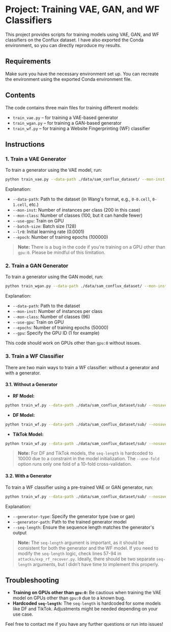 
# Project: Training VAE, GAN, and WF Classifiers

This project provides scripts for training models using VAE, GAN, and WF classifiers on the Conflux dataset. I have also exported the Conda environment, so you can directly reproduce my results.

## Requirements

Make sure you have the necessary environment set up. You can recreate the environment using the exported Conda environment file.

## Contents

The code contains three main files for training different models:

- `train_vae.py` – for training a VAE-based generator
- `train_wgan.py` – for training a GAN-based generator
- `train_wf.py` – for training a Website Fingerprinting (WF) classifier

## Instructions

### 1. Train a VAE Generator

To train a generator using the VAE model, run:

```bash
python train_vae.py --data-path ./data/sam_conflux_dataset/ --mon-inst 200 --mon-class 100 --use-gpu --batch-size 128 --lr0 0.0001 --epoch 100000
```

Explanation:
- `--data-path`: Path to the dataset (in Wang's format, e.g., `0-0.cell`, `0-1.cell`, etc.)
- `--mon-inst`: Number of instances per class (200 in this case)
- `--mon-class`: Number of classes (100, but it can handle fewer)
- `--use-gpu`: Train on GPU
- `--batch-size`: Batch size (128)
- `--lr0`: Initial learning rate (0.0001)
- `--epoch`: Number of training epochs (100000)

> **Note:** There is a bug in the code if you're training on a GPU other than `gpu:0`. Please be mindful of this limitation.

### 2. Train a GAN Generator

To train a generator using the GAN model, run:

```bash
python train_wgan.py --data-path ./data/sam_conflux_dataset/ --mon-inst 200 --mon-class 96 --use-gpu --epochs 50000 --gpu 1
```

Explanation:
- `--data-path`: Path to the dataset
- `--mon-inst`: Number of instances per class
- `--mon-class`: Number of classes (96)
- `--use-gpu`: Train on GPU
- `--epochs`: Number of training epochs (50000)
- `--gpu`: Specify the GPU ID (1 for example)

This code should work on GPUs other than `gpu:0` without issues.

### 3. Train a WF Classifier

There are two main ways to train a WF classifier: without a generator and with a generator.

#### 3.1. Without a Generator

- **RF Model:**

```bash
python train_wf.py --data-path ./data/sam_conflux_dataset/sub/ --nosave --verbose --generator-type none --model rf --feat tam --seq-length 1600 --one-fold
```

- **DF Model:**

```bash
python train_wf.py --data-path ./data/sam_conflux_dataset/sub/ --nosave --verbose --generator-type none --model df --feat df --seq-length 10000 --one-fold
```

- **TikTok Model:**

```bash
python train_wf.py --data-path ./data/sam_conflux_dataset/sub/ --nosave --verbose --generator-type none --model df --feat tiktok --seq-length 10000 --one-fold
```

> **Note:** For DF and TikTok models, the `seq-length` is hardcoded to 10000 due to a constraint in the model initialization. The `--one-fold` option runs only one fold of a 10-fold cross-validation.

#### 3.2. With a Generator

To train a WF classifier using a pre-trained VAE or GAN generator, run:

```bash
python train_wf.py --data-path ./data/sam_conflux_dataset/sub/ --nosave --verbose --generator-type vae --generator-path ./checkpoints/vae_100_200_1600/epoch7399.pth --model rf --feat tam --seq-length 1600 --one-fold
```

Explanation:
- `--generator-type`: Specify the generator type (vae or gan)
- `--generator-path`: Path to the trained generator model
- `--seq-length`: Ensure the sequence length matches the generator's output

> **Note:** The `seq-length` argument is important, as it should be consistent for both the generator and the WF model. If you need to modify the `seq-length` logic, check lines 57-94 in `attacks/exp_rf_recover.py`. Ideally, there should be two separate `seq-length` arguments, but I didn’t have time to implement this properly.

## Troubleshooting

- **Training on GPUs other than `gpu:0`:** Be cautious when training the VAE model on GPUs other than `gpu:0` due to a known bug.
- **Hardcoded `seq-length`:** The `seq-length` is hardcoded for some models like DF and TikTok. Adjustments might be needed depending on your use case.

Feel free to contact me if you have any further questions or run into issues!
